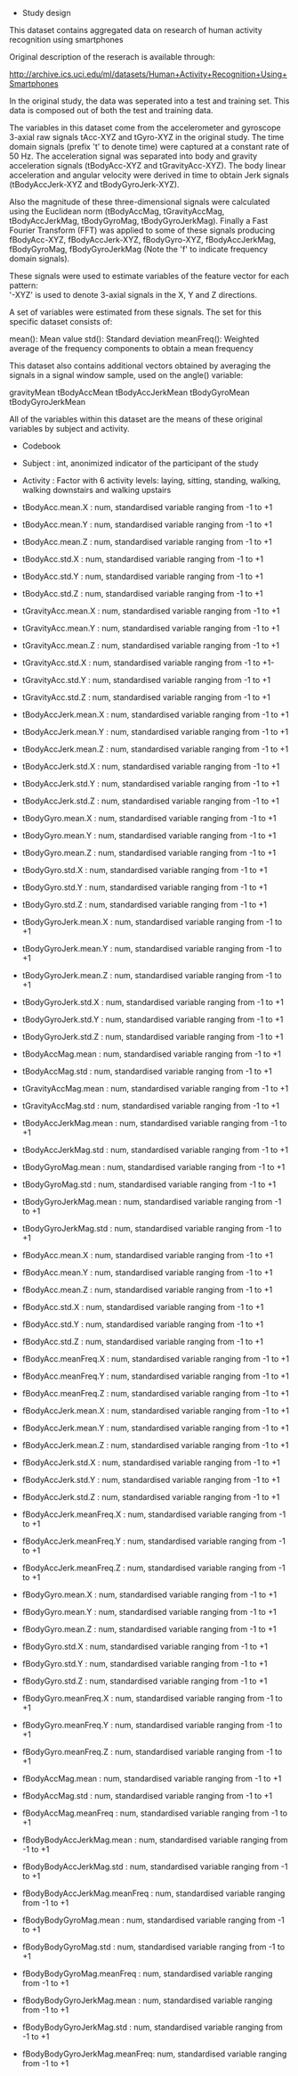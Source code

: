 - Study design

This dataset contains aggregated data on research of human activity recognition using smartphones 

Original description of the reserach is available through:

http://archive.ics.uci.edu/ml/datasets/Human+Activity+Recognition+Using+Smartphones 

In the original study, the data was seperated into a test and training set. This data is composed out of both the test and training data. 

The variables in this dataset come from the accelerometer and gyroscope 3-axial raw signals tAcc-XYZ and tGyro-XYZ in the original study. 
The time domain signals (prefix 't' to denote time) were captured at a constant rate of 50 Hz. 
The acceleration signal was separated into body and gravity acceleration signals (tBodyAcc-XYZ and tGravityAcc-XYZ). 
The body linear acceleration and angular velocity were derived in time to obtain Jerk signals (tBodyAccJerk-XYZ and tBodyGyroJerk-XYZ). 

Also the magnitude of these three-dimensional signals were calculated using the Euclidean norm (tBodyAccMag, tGravityAccMag, tBodyAccJerkMag, tBodyGyroMag, tBodyGyroJerkMag). 
Finally a Fast Fourier Transform (FFT) was applied to some of these signals producing fBodyAcc-XYZ, fBodyAccJerk-XYZ, fBodyGyro-XYZ, fBodyAccJerkMag, fBodyGyroMag, fBodyGyroJerkMag (Note the 'f' to indicate frequency domain signals). 

These signals were used to estimate variables of the feature vector for each pattern:  
'-XYZ' is used to denote 3-axial signals in the X, Y and Z directions.

A set of variables were estimated from these signals. The set for this specific dataset consists of: 

mean(): Mean value
std(): Standard deviation
meanFreq(): Weighted average of the frequency components to obtain a mean frequency

This dataset also contains additional vectors obtained by averaging the signals in a signal window sample, used on the angle() variable:

gravityMean
tBodyAccMean
tBodyAccJerkMean
tBodyGyroMean
tBodyGyroJerkMean

All of the variables within this dataset are the means of these original variables by subject and activity.


- Codebook

- Subject                      : int, anonimized indicator of the participant of the study
- Activity                     : Factor with 6 activity levels: laying, sitting, standing, walking, walking downstairs and walking upstairs
- tBodyAcc.mean.X              : num, standardised variable ranging from -1 to +1
- tBodyAcc.mean.Y              : num, standardised variable ranging from -1 to +1
- tBodyAcc.mean.Z              : num, standardised variable ranging from -1 to +1
- tBodyAcc.std.X               : num, standardised variable ranging from -1 to +1
- tBodyAcc.std.Y               : num, standardised variable ranging from -1 to +1
- tBodyAcc.std.Z               : num, standardised variable ranging from -1 to +1
- tGravityAcc.mean.X           : num, standardised variable ranging from -1 to +1
- tGravityAcc.mean.Y           : num, standardised variable ranging from -1 to +1
- tGravityAcc.mean.Z           : num, standardised variable ranging from -1 to +1
- tGravityAcc.std.X            : num, standardised variable ranging from -1 to +1-
- tGravityAcc.std.Y            : num, standardised variable ranging from -1 to +1
- tGravityAcc.std.Z            : num, standardised variable ranging from -1 to +1
- tBodyAccJerk.mean.X          : num, standardised variable ranging from -1 to +1
- tBodyAccJerk.mean.Y          : num, standardised variable ranging from -1 to +1
- tBodyAccJerk.mean.Z          : num, standardised variable ranging from -1 to +1
- tBodyAccJerk.std.X           : num, standardised variable ranging from -1 to +1
- tBodyAccJerk.std.Y           : num, standardised variable ranging from -1 to +1
- tBodyAccJerk.std.Z           : num, standardised variable ranging from -1 to +1
- tBodyGyro.mean.X             : num, standardised variable ranging from -1 to +1
- tBodyGyro.mean.Y             : num, standardised variable ranging from -1 to +1
- tBodyGyro.mean.Z             : num, standardised variable ranging from -1 to +1
- tBodyGyro.std.X              : num, standardised variable ranging from -1 to +1
- tBodyGyro.std.Y              : num, standardised variable ranging from -1 to +1
- tBodyGyro.std.Z              : num, standardised variable ranging from -1 to +1
- tBodyGyroJerk.mean.X         : num, standardised variable ranging from -1 to +1
- tBodyGyroJerk.mean.Y         : num, standardised variable ranging from -1 to +1
- tBodyGyroJerk.mean.Z         : num, standardised variable ranging from -1 to +1
- tBodyGyroJerk.std.X          : num, standardised variable ranging from -1 to +1
- tBodyGyroJerk.std.Y          : num, standardised variable ranging from -1 to +1
- tBodyGyroJerk.std.Z          : num, standardised variable ranging from -1 to +1
- tBodyAccMag.mean             : num, standardised variable ranging from -1 to +1
- tBodyAccMag.std              : num, standardised variable ranging from -1 to +1
- tGravityAccMag.mean          : num, standardised variable ranging from -1 to +1
- tGravityAccMag.std           : num, standardised variable ranging from -1 to +1
- tBodyAccJerkMag.mean         : num, standardised variable ranging from -1 to +1
- tBodyAccJerkMag.std          : num, standardised variable ranging from -1 to +1
- tBodyGyroMag.mean            : num, standardised variable ranging from -1 to +1
- tBodyGyroMag.std             : num, standardised variable ranging from -1 to +1
- tBodyGyroJerkMag.mean        : num, standardised variable ranging from -1 to +1
- tBodyGyroJerkMag.std         : num, standardised variable ranging from -1 to +1
- fBodyAcc.mean.X              : num, standardised variable ranging from -1 to +1
- fBodyAcc.mean.Y              : num, standardised variable ranging from -1 to +1
- fBodyAcc.mean.Z              : num, standardised variable ranging from -1 to +1
- fBodyAcc.std.X               : num, standardised variable ranging from -1 to +1
- fBodyAcc.std.Y               : num, standardised variable ranging from -1 to +1
- fBodyAcc.std.Z               : num, standardised variable ranging from -1 to +1
- fBodyAcc.meanFreq.X          : num, standardised variable ranging from -1 to +1
- fBodyAcc.meanFreq.Y          : num, standardised variable ranging from -1 to +1
- fBodyAcc.meanFreq.Z          : num, standardised variable ranging from -1 to +1
- fBodyAccJerk.mean.X          : num, standardised variable ranging from -1 to +1
- fBodyAccJerk.mean.Y          : num, standardised variable ranging from -1 to +1
- fBodyAccJerk.mean.Z          : num, standardised variable ranging from -1 to +1
- fBodyAccJerk.std.X           : num, standardised variable ranging from -1 to +1
- fBodyAccJerk.std.Y           : num, standardised variable ranging from -1 to +1
- fBodyAccJerk.std.Z           : num, standardised variable ranging from -1 to +1
- fBodyAccJerk.meanFreq.X      : num, standardised variable ranging from -1 to +1
- fBodyAccJerk.meanFreq.Y      : num, standardised variable ranging from -1 to +1
- fBodyAccJerk.meanFreq.Z      : num, standardised variable ranging from -1 to +1
- fBodyGyro.mean.X             : num, standardised variable ranging from -1 to +1
- fBodyGyro.mean.Y             : num, standardised variable ranging from -1 to +1
- fBodyGyro.mean.Z             : num, standardised variable ranging from -1 to +1
- fBodyGyro.std.X              : num, standardised variable ranging from -1 to +1
- fBodyGyro.std.Y              : num, standardised variable ranging from -1 to +1
- fBodyGyro.std.Z              : num, standardised variable ranging from -1 to +1
- fBodyGyro.meanFreq.X         : num, standardised variable ranging from -1 to +1
- fBodyGyro.meanFreq.Y         : num, standardised variable ranging from -1 to +1
- fBodyGyro.meanFreq.Z         : num, standardised variable ranging from -1 to +1
- fBodyAccMag.mean             : num, standardised variable ranging from -1 to +1
- fBodyAccMag.std              : num, standardised variable ranging from -1 to +1
- fBodyAccMag.meanFreq         : num, standardised variable ranging from -1 to +1
- fBodyBodyAccJerkMag.mean     : num, standardised variable ranging from -1 to +1
- fBodyBodyAccJerkMag.std      : num, standardised variable ranging from -1 to +1
- fBodyBodyAccJerkMag.meanFreq : num, standardised variable ranging from -1 to +1
- fBodyBodyGyroMag.mean        : num, standardised variable ranging from -1 to +1
- fBodyBodyGyroMag.std         : num, standardised variable ranging from -1 to +1
- fBodyBodyGyroMag.meanFreq    : num, standardised variable ranging from -1 to +1
- fBodyBodyGyroJerkMag.mean    : num, standardised variable ranging from -1 to +1
- fBodyBodyGyroJerkMag.std     : num, standardised variable ranging from -1 to +1
- fBodyBodyGyroJerkMag.meanFreq: num, standardised variable ranging from -1 to +1